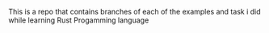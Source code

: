 This is a repo that contains branches of each of the examples and task i did while learning Rust Progamming language